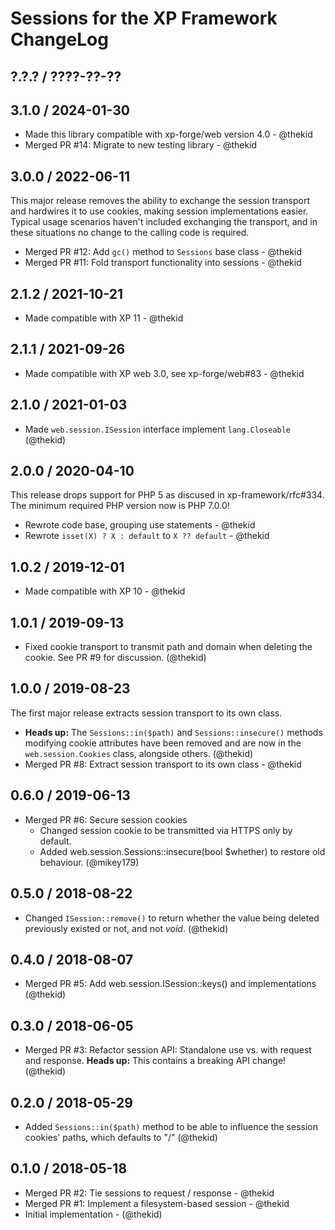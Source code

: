 Sessions for the XP Framework ChangeLog
========================================================================

## ?.?.? / ????-??-??

## 3.1.0 / 2024-01-30

* Made this library compatible with xp-forge/web version 4.0 - @thekid
* Merged PR #14: Migrate to new testing library - @thekid

## 3.0.0 / 2022-06-11

This major release removes the ability to exchange the session transport
and hardwires it to use cookies, making session implementations easier.
Typical usage scenarios haven't included exchanging the transport, and
in these situations no change to the calling code is required.

* Merged PR #12: Add `gc()` method to `Sessions` base class - @thekid
* Merged PR #11: Fold transport functionality into sessions - @thekid

## 2.1.2 / 2021-10-21

* Made compatible with XP 11 - @thekid

## 2.1.1 / 2021-09-26

* Made compatible with XP web 3.0, see xp-forge/web#83 - @thekid

## 2.1.0 / 2021-01-03

* Made `web.session.ISession` interface implement `lang.Closeable`
  (@thekid)

## 2.0.0 / 2020-04-10

This release drops support for PHP 5 as discused in xp-framework/rfc#334.
The minimum required PHP version now is PHP 7.0.0!

* Rewrote code base, grouping use statements - @thekid
* Rewrote `isset(X) ? X : default` to `X ?? default` - @thekid

## 1.0.2 / 2019-12-01

* Made compatible with XP 10 - @thekid

## 1.0.1 / 2019-09-13

* Fixed cookie transport to transmit path and domain when deleting the
  cookie. See PR #9 for discussion.
  (@thekid)

## 1.0.0 / 2019-08-23

The first major release extracts session transport to its own class.

* **Heads up:** The `Sessions::in($path)` and `Sessions::insecure()`
  methods modifying cookie attributes have been removed and are now in
  the `web.session.Cookies` class, alongside others.
  (@thekid)
* Merged PR #8: Extract session transport to its own class - @thekid

## 0.6.0 / 2019-06-13

* Merged PR #6: Secure session cookies
  - Changed session cookie to be transmitted via HTTPS only by default.
  - Added web.session.Sessions::insecure(bool $whether) to restore old behaviour.
  (@mikey179)

## 0.5.0 / 2018-08-22

* Changed `ISession::remove()` to return whether the value being deleted
  previously existed or not, and not *void*.
  (@thekid)

## 0.4.0 / 2018-08-07

* Merged PR #5: Add web.session.ISession::keys() and implementations
  (@thekid)

## 0.3.0 / 2018-06-05

* Merged PR #3: Refactor session API: Standalone use vs. with request
  and response. **Heads up:** This contains a breaking API change!
  (@thekid)

## 0.2.0 / 2018-05-29

* Added `Sessions::in($path)` method to be able to influence the session 
  cookies' paths, which defaults to "/"
  (@thekid)

## 0.1.0 / 2018-05-18

* Merged PR #2: Tie sessions to request / response - @thekid
* Merged PR #1: Implement a filesystem-based session - @thekid
* Initial implementation - (@thekid)
